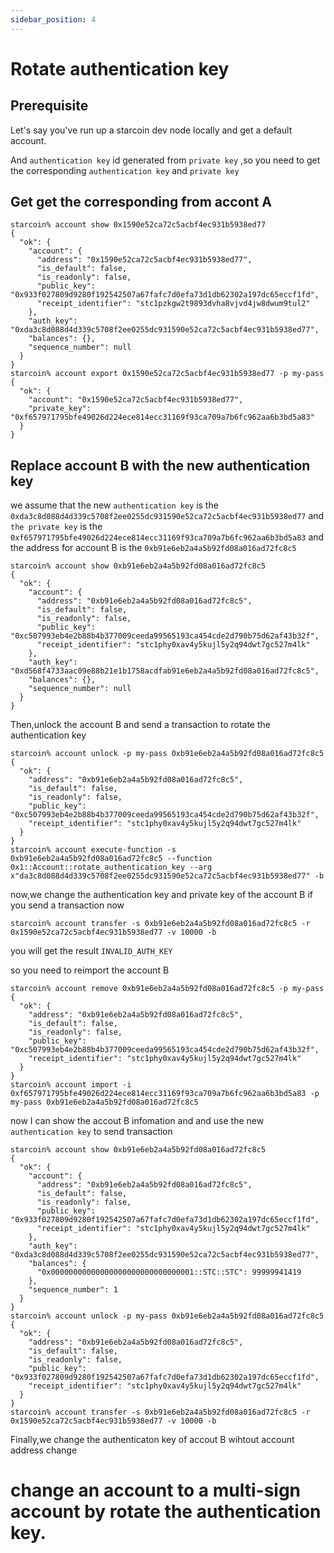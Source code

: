 ```yaml
--- 
sidebar_position: 4
---
```


# Rotate authentication key

## Prerequisite

Let's say you've run up a starcoin dev node locally and get a default account.

And `authentication key` id generated from `private key` ,so you need to get the corresponding `authentication key` and `private key`

## Get get the corresponding from accont A

```shell
starcoin% account show 0x1590e52ca72c5acbf4ec931b5938ed77
{
  "ok": {
    "account": {
      "address": "0x1590e52ca72c5acbf4ec931b5938ed77",
      "is_default": false,
      "is_readonly": false,
      "public_key": "0x933f027809d9280f192542507a67fafc7d0efa73d1db62302a197dc65eccf1fd",
      "receipt_identifier": "stc1pzkgw2t9893dvha8vjvd4jw8dwum9tul2"
    },
    "auth_key": "0xda3c8d088d4d339c5708f2ee0255dc931590e52ca72c5acbf4ec931b5938ed77",
    "balances": {},
    "sequence_number": null
  }
}
starcoin% account export 0x1590e52ca72c5acbf4ec931b5938ed77 -p my-pass
{
  "ok": {
    "account": "0x1590e52ca72c5acbf4ec931b5938ed77",
    "private_key": "0xf657971795bfe49026d224ece814ecc31169f93ca709a7b6fc962aa6b3bd5a83"
  }
}
```

## Replace account B with the new authentication key

we assume that the new `authentication key` is the `0xda3c8d088d4d339c5708f2ee0255dc931590e52ca72c5acbf4ec931b5938ed77`
and `the private key` is the `0xf657971795bfe49026d224ece814ecc31169f93ca709a7b6fc962aa6b3bd5a83`
and the address for account B is the `0xb91e6eb2a4a5b92fd08a016ad72fc8c5`

```shell
starcoin% account show 0xb91e6eb2a4a5b92fd08a016ad72fc8c5
{
  "ok": {
    "account": {
      "address": "0xb91e6eb2a4a5b92fd08a016ad72fc8c5",
      "is_default": false,
      "is_readonly": false,
      "public_key": "0xc507993eb4e2b88b4b377009ceeda99565193ca454cde2d790b75d62af43b32f",
      "receipt_identifier": "stc1phy0xav4y5kujl5y2q94dwt7gc527m4lk"
    },
    "auth_key": "0xd568f4733aac09e88b21e1b1758acdfab91e6eb2a4a5b92fd08a016ad72fc8c5",
    "balances": {},
    "sequence_number": null
  }
}
```

Then,unlock the account B and send a transaction to rotate the authentication key

```shell
starcoin% account unlock -p my-pass 0xb91e6eb2a4a5b92fd08a016ad72fc8c5
{
  "ok": {
    "address": "0xb91e6eb2a4a5b92fd08a016ad72fc8c5",
    "is_default": false,
    "is_readonly": false,
    "public_key": "0xc507993eb4e2b88b4b377009ceeda99565193ca454cde2d790b75d62af43b32f",
    "receipt_identifier": "stc1phy0xav4y5kujl5y2q94dwt7gc527m4lk"
  }
}
starcoin% account execute-function -s 0xb91e6eb2a4a5b92fd08a016ad72fc8c5 --function 0x1::Account::rotate_authentication_key --arg x"da3c8d088d4d339c5708f2ee0255dc931590e52ca72c5acbf4ec931b5938ed77" -b
```

now,we change the authentication key and private key of the account B
if you send a transaction now 

```shell
starcoin% account transfer -s 0xb91e6eb2a4a5b92fd08a016ad72fc8c5 -r 0x1590e52ca72c5acbf4ec931b5938ed77 -v 10000 -b
```
you will get the result `INVALID_AUTH_KEY`

so you need to reimport the account B

```shell
starcoin% account remove 0xb91e6eb2a4a5b92fd08a016ad72fc8c5 -p my-pass
{
  "ok": {
    "address": "0xb91e6eb2a4a5b92fd08a016ad72fc8c5",
    "is_default": false,
    "is_readonly": false,
    "public_key": "0xc507993eb4e2b88b4b377009ceeda99565193ca454cde2d790b75d62af43b32f",
    "receipt_identifier": "stc1phy0xav4y5kujl5y2q94dwt7gc527m4lk"
  }
}
starcoin% account import -i 0xf657971795bfe49026d224ece814ecc31169f93ca709a7b6fc962aa6b3bd5a83 -p my-pass 0xb91e6eb2a4a5b92fd08a016ad72fc8c5
```

now I can show the accout B infomation and and use the new `authentication key` to send transaction

```shell
starcoin% account show 0xb91e6eb2a4a5b92fd08a016ad72fc8c5
{
  "ok": {
    "account": {
      "address": "0xb91e6eb2a4a5b92fd08a016ad72fc8c5",
      "is_default": false,
      "is_readonly": false,
      "public_key": "0x933f027809d9280f192542507a67fafc7d0efa73d1db62302a197dc65eccf1fd",
      "receipt_identifier": "stc1phy0xav4y5kujl5y2q94dwt7gc527m4lk"
    },
    "auth_key": "0xda3c8d088d4d339c5708f2ee0255dc931590e52ca72c5acbf4ec931b5938ed77",
    "balances": {
      "0x00000000000000000000000000000001::STC::STC": 99999941419
    },
    "sequence_number": 1
  }
}
starcoin% account unlock -p my-pass 0xb91e6eb2a4a5b92fd08a016ad72fc8c5
{
  "ok": {
    "address": "0xb91e6eb2a4a5b92fd08a016ad72fc8c5",
    "is_default": false,
    "is_readonly": false,
    "public_key": "0x933f027809d9280f192542507a67fafc7d0efa73d1db62302a197dc65eccf1fd",
    "receipt_identifier": "stc1phy0xav4y5kujl5y2q94dwt7gc527m4lk"
  }
}
starcoin% account transfer -s 0xb91e6eb2a4a5b92fd08a016ad72fc8c5 -r 0x1590e52ca72c5acbf4ec931b5938ed77 -v 10000 -b
```

Finally,we change the authenticaton key of accout B wihtout account address change
# change an account to a multi-sign account by rotate the authentication key.